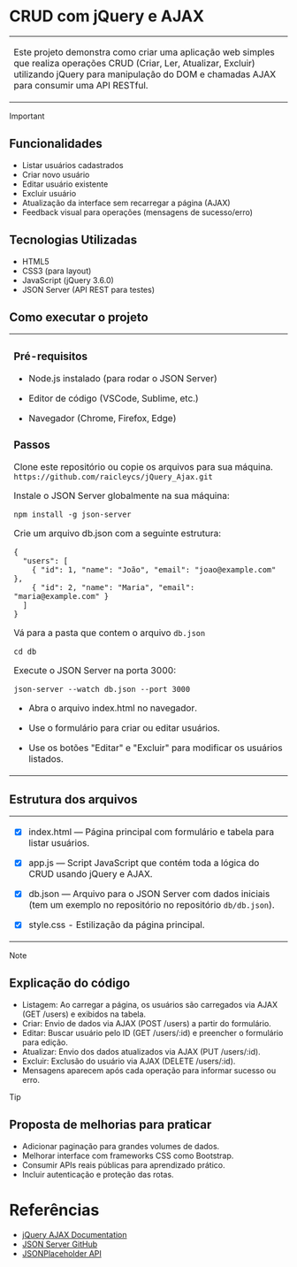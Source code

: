 # CRUD com jQuery e AJAX
<table>
<td>

  Este projeto demonstra como criar uma aplicação web simples que realiza operações CRUD (Criar, Ler, Atualizar, Excluir) utilizando jQuery para manipulação do DOM e chamadas AJAX para consumir uma API RESTful.    

</td>
</table>

> [!IMPORTANT]
> ## Funcionalidades 
>- Listar usuários cadastrados
>- Criar novo usuário
>- Editar usuário existente
>- Excluir usuário
>- Atualização da interface sem recarregar a página (AJAX)
>- Feedback visual para operações (mensagens de sucesso/erro)
>## Tecnologias Utilizadas
> - HTML5
> - CSS3 (para layout)
> - JavaScript (jQuery 3.6.0)
> - JSON Server (API REST para testes)

## Como executar o projeto
<table>
  <td>
    

### Pré-requisitos

- Node.js instalado (para rodar o JSON Server)

- Editor de código (VSCode, Sublime, etc.)

- Navegador (Chrome, Firefox, Edge)
    


### Passos
Clone este repositório ou copie os arquivos para sua máquina.
```https://github.com/raicleycs/jQuery_Ajax.git```

Instale o JSON Server globalmente na sua máquina:

```
npm install -g json-server
```
Crie um arquivo db.json com a seguinte estrutura:

```
{
  "users": [
    { "id": 1, "name": "João", "email": "joao@example.com" },
    { "id": 2, "name": "Maria", "email": "maria@example.com" }
  ]
}
```
Vá para a pasta que contem o arquivo ```db.json```
```
cd db
```
Execute o JSON Server na porta 3000:

```
json-server --watch db.json --port 3000
```

- Abra o arquivo index.html no navegador.

- Use o formulário para criar ou editar usuários.

- Use os botões "Editar" e "Excluir" para modificar os usuários listados.
  
  </td>
</table>

## Estrutura dos arquivos
<table>
  <td>
    
- [x] index.html — Página principal com formulário e tabela para listar usuários.

- [x] app.js — Script JavaScript que contém toda a lógica do CRUD usando jQuery e AJAX.

- [x]  db.json — Arquivo para o JSON Server com dados iniciais (tem um exemplo no repositório no repositório ``` db/db.json ```).

- [x]  style.css - Estilização da página principal.

  </td>
</table>

> [!NOTE]
> ## Explicação do código
> - Listagem: Ao carregar a página, os usuários são carregados via AJAX (GET /users) e exibidos na tabela.
> - Criar: Envio de dados via AJAX (POST /users) a partir do formulário.
> - Editar: Buscar usuário pelo ID (GET /users/:id) e preencher o formulário para edição.
> - Atualizar: Envio dos dados atualizados via AJAX (PUT /users/:id).
> - Excluir: Exclusão do usuário via AJAX (DELETE /users/:id).
> - Mensagens aparecem após cada operação para informar sucesso ou erro.


> [!TIP] 
> ## Proposta de melhorias para praticar 
> - Adicionar paginação para grandes volumes de dados.
> - Melhorar interface com frameworks CSS como Bootstrap.
> - Consumir APIs reais públicas para aprendizado prático.
> - Incluir autenticação e proteção das rotas.


# Referências
- [jQuery AJAX Documentation](https://api.jquery.com/jquery.ajax/)
- [JSON Server GitHub](https://github.com/typicode/json-server)
- [JSONPlaceholder API](https://jsonplaceholder.typicode.com/)

